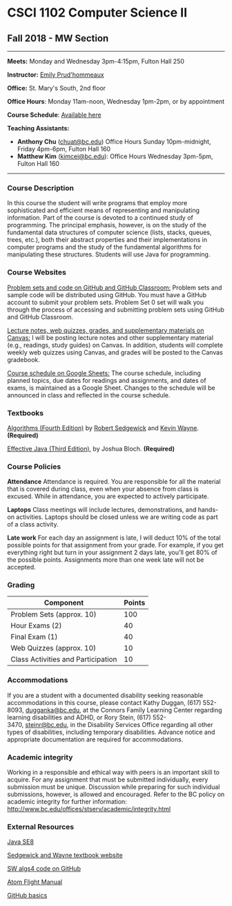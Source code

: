 # CSCI 1102 Computer Science II 
## Fall 2018 - MW Section

---

**Meets:** Monday and Wednesday 3pm-4:15pm, Fulton Hall 250

**Instructor:** [Emily Prud'hommeaux](http://www.cs.bc.edu/~prudhome/)

**Office:** St. Mary's South, 2nd floor

**Office Hours**: Monday 11am-noon, Wednesday 1pm-2pm, or by appointment

**Course Schedule**: [Available here](https://docs.google.com/spreadsheets/d/1l9SyJeukRpBjjyKE4N5IbpU2AcpS_MUX8ksVs5GH-rE/edit?usp=sharing)

**Teaching Assistants:**

+ **Anthony Chu** (chuat@bc.edu) Office Hours Sunday 10pm-midnight, Friday 4pm-6pm, Fulton Hall 160
+ **Matthew Kim** (kimcei@bc.edu): Office Hours Wednesday 3pm-5pm, Fulton Hall 160

---

### Course Description
In this course the student will write programs that employ more sophisticated and efficient means of representing and manipulating information. Part of the course is devoted to a continued study of programming. The principal emphasis, however, is on the study of the fundamental data structures of computer science (lists, stacks, queues, trees, etc.), both their abstract properties and their implementations in computer programs and the study of the fundamental algorithms for manipulating these structures. Students will use Java for programming.

### Course Websites
[Problem sets and code on GitHub and GitHub Classroom:](https://github.com/BC-CSCI-1102-F18-MW) Problem sets and sample code will be distributed using GitHub. You must have a GitHub account to submit your problem sets. Problem Set 0 set will walk you through the process of accessing and submitting problem sets using GitHub and GitHub Classroom.

[Lecture notes, web quizzes, grades, and supplementary materials on Canvas:](https://bostoncollege.instructure.com/courses/1586272) 
I will be posting lecture notes and other supplementary material (e.g., readings, study guides) on Canvas. In addition, students will complete weekly web quizzes using Canvas, and grades will be posted to the Canvas gradebook.

[Course schedule on Google Sheets:](https://docs.google.com/spreadsheets/d/1l9SyJeukRpBjjyKE4N5IbpU2AcpS_MUX8ksVs5GH-rE/edit?usp=sharing) The course schedule, including planned topics, due dates for readings and assignments, and dates of exams, is maintained as a Google Sheet. Changes to the schedule will be announced in class and reflected in the course schedule.


### Textbooks

[Algorithms (Fourth Edition)](http://algs4.cs.princeton.edu/home/) by [Robert Sedgewick](http://www.cs.princeton.edu/~rs/) and [Kevin Wayne](http://www.cs.princeton.edu/~wayne/contact/). **(Required)**

[Effective Java (Third Edition)](https://www.amazon.com/Effective-Java-3rd-Joshua-Bloch/dp/0134685997), by Joshua Bloch. **(Required)**

### Course Policies

**Attendance** Attendance is required. You are responsible for all the material that is covered during class, even when your absence from class is excused. While in attendance, you are expected to actively participate. 

**Laptops** Class meetings will include lectures, demonstrations, and hands-on activities. Laptops should be closed unless we are writing code as part of a class activity.

**Late work** For each day an assignment is late, I will deduct 10% of the total possible points for that assignment from your grade. For example, if you get everything right but turn in your assignment 2 days late, you'll get 80% of the possible points. Assignments more than one week late will not be accepted.

### Grading

| Component                            | Points     |
| ------------------------------------ | ---------- |
| Problem Sets (approx. 10)            | 100        |
| Hour Exams (2)                       | 40         |
| Final Exam (1)                       | 40         |
| Web Quizzes (approx. 10)             | 10         |
| Class Activities and Participation   | 10         |

### Accommodations
If you are a student with a documented disability seeking reasonable accommodations in this course, please contact Kathy Duggan, (617) 552-8093, dugganka@bc.edu, at the Connors Family Learning Center regarding learning disabilities and ADHD, or Rory Stein, (617) 552-3470, steinr@bc.edu, in the Disability Services Office regarding all other types of disabilities, including temporary disabilities. Advance notice and appropriate documentation are required for accommodations.

### Academic integrity
Working in a responsible and ethical way with peers is an important skill to acquire. For any assignment that must be submitted individually, every submission must be unique. Discussion while preparing for such individual submissions, however, is allowed and encouraged. Refer to the BC policy on academic integrity for further information:
http://www.bc.edu/offices/stserv/academic/integrity.html


### External Resources  
[Java SE8](https://docs.oracle.com/javase/8/docs/api/index.html?overview-summary.html)

[Sedgewick and Wayne textbook website](https://algs4.cs.princeton.edu/)

[SW algs4 code on GitHub](https://github.com/kevin-wayne/algs4)

[Atom Flight Manual](https://flight-manual.atom.io)

[GitHub basics](https://guides.github.com/activities/hello-world/)
